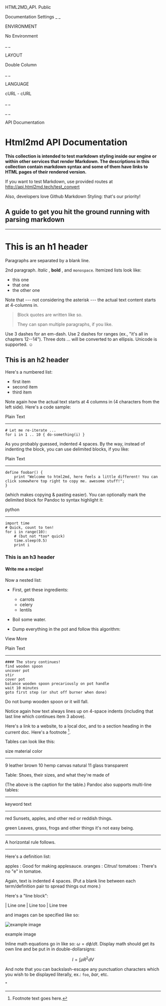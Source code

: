 HTML2MD_API.
Public

Documentation Settings _ _

ENVIRONMENT

No Environment

_ _

LAYOUT

Double Column

_ _

LANGUAGE

cURL - cURL

_ _

_ _

API Documentation
# Html2md API Documentation

**This collection is intended to test markdown styling inside our engine or
within other services that render Markdown. The descriptions in this
collection contain markdown syntax and some of them have links to HTML pages
of their rendered version.**

If you want to test Markdown, use provided routes at http://api.html2md.tech/test_convert

Also, developers love Github Markdown Styling:
that's our priority!

## A guide to get you hit the ground running with parsing markdown

* * *

# This is an h1 header

Paragraphs are separated by a blank line.

2nd paragraph. _Italic_ , **bold** , and `monospace`. Itemized lists look
like:

  * this one
  * that one
  * the other one

Note that --- not considering the asterisk --- the actual text content starts
at 4-columns in.

> Block quotes are written like so.
>
> They can span multiple paragraphs, if you like.

Use 3 dashes for an em-dash. Use 2 dashes for ranges (ex., "it's all in
chapters 12--14"). Three dots ... will be converted to an ellipsis. Unicode is
supported. ☺

## This is an  h2 header

Here's a numbered list:

  * first item
  * second item
  * third item

Note again how the actual text starts at 4 columns in (4 characters from the
left side). Here's a code sample:

Plain Text

_ __ _

    
    
    # Let me re-iterate ...
    for i in 1 .. 10 { do-something(i) }

As you probably guessed, indented 4 spaces. By the way, instead of indenting
the block, you can use delimited blocks, if you like:

Plain Text

_ __ _

    
    
    define foobar() {
        print "Welcome to html2md, here feels a little different! You can click somewhere top right to copy me. awesome stuff!";
    }

(which makes copying & pasting easier). You can optionally mark the delimited
block for Pandoc to syntax highlight it:

python

_ __ _

    
    
    import time
    # Quick, count to ten!
    for i in range(10):
        # (but not *too* quick)
        time.sleep(0.5)
        print i

### This is an h3 header

#### Write me a recipe!
Now a nested list:
  * First, get these ingredients:

    * carrots
    * celery
    * lentils
  * Boil some water.

  * Dump everything in the pot and follow this algorithm:

View More

Plain Text

_ __ _

    #### The story continues!
    find wooden spoon
    uncover pot
    stir
    cover pot
    balance wooden spoon precariously on pot handle
    wait 10 minutes
    goto first step (or shut off burner when done)

Do not bump wooden spoon or it will fall.

Notice again how text always lines up on 4-space indents (including that last
line which continues item 3 above).

Here's a link to a website, to a local doc, and to a section heading in the
current doc. Here's a footnote [^1].

[^1]: Footnote text goes here.

Tables can look like this:

size material color

* * *

9 leather brown 10 hemp canvas natural 11 glass transparent

Table: Shoes, their sizes, and what they're made of

(The above is the caption for the table.) Pandoc also supports multi-line
tables:

* * *

keyword text

* * *

red Sunsets, apples, and other red or reddish things.

green Leaves, grass, frogs and other things it's not easy being.

* * *

A horizontal rule follows.

* * *

Here's a definition list:

apples : Good for making applesauce. oranges : Citrus! tomatoes : There's no
"e" in tomatoe.

Again, text is indented 4 spaces. (Put a blank line between each
term/definition pair to spread things out more.)

Here's a "line block":

| Line one | Line too | Line tree

and images can be specified like so:

![example image](https://www.getpostman.com/img/v2/#)

example image

Inline math equations go in like so: $\omega = d\phi / dt$. Display math
should get its own line and be put in in double-dollarsigns:

$$I = \int \rho R^{2} dV$$

And note that you can backslash-escape any punctuation characters which you
wish to be displayed literally, ex.: `foo`, *bar*, etc.

"